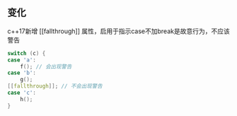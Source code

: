 ## 变化

c++17新增 [[fallthrough]] 属性，启用于指示case不加break是故意行为，不应该警告

```cpp
switch (c) {
case 'a':
    f(); // 会出现警告
case 'b':
    g();
[[fallthrough]]; // 不会出现警告
case 'c':
    h();
}
```


